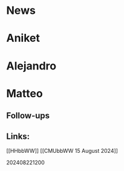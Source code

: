 	
# News


# Aniket


# Alejandro 


# Matteo


## Follow-ups


## Links: 
[[HHbbWW]]
[[CMUbbWW 15 August 2024]]


202408221200


